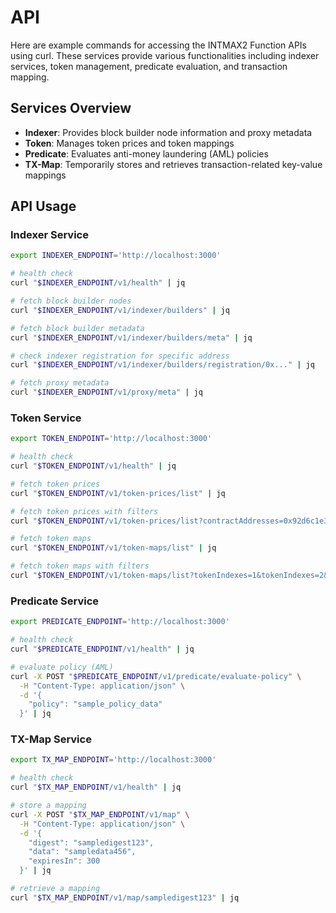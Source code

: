 # API

Here are example commands for accessing the INTMAX2 Function APIs using curl.
These services provide various functionalities including indexer services, token management, predicate evaluation, and transaction mapping.

## Services Overview

- **Indexer**: Provides block builder node information and proxy metadata
- **Token**: Manages token prices and token mappings
- **Predicate**: Evaluates anti-money laundering (AML) policies
- **TX-Map**: Temporarily stores and retrieves transaction-related key-value mappings

## API Usage

### Indexer Service

```sh
export INDEXER_ENDPOINT='http://localhost:3000'

# health check
curl "$INDEXER_ENDPOINT/v1/health" | jq

# fetch block builder nodes
curl "$INDEXER_ENDPOINT/v1/indexer/builders" | jq

# fetch block builder metadata
curl "$INDEXER_ENDPOINT/v1/indexer/builders/meta" | jq

# check indexer registration for specific address
curl "$INDEXER_ENDPOINT/v1/indexer/builders/registration/0x..." | jq

# fetch proxy metadata
curl "$INDEXER_ENDPOINT/v1/proxy/meta" | jq
```

### Token Service

```sh
export TOKEN_ENDPOINT='http://localhost:3000'

# health check
curl "$TOKEN_ENDPOINT/v1/health" | jq

# fetch token prices
curl "$TOKEN_ENDPOINT/v1/token-prices/list" | jq

# fetch token prices with filters
curl "$TOKEN_ENDPOINT/v1/token-prices/list?contractAddresses=0x92d6c1e31e14520e676a687f0a93788b716beff5&contractAddresses=0x6e2a43be0b1d33b726f0ca3b8de60b3482b8b050&perPage=2" | jq

# fetch token maps
curl "$TOKEN_ENDPOINT/v1/token-maps/list" | jq

# fetch token maps with filters
curl "$TOKEN_ENDPOINT/v1/token-maps/list?tokenIndexes=1&tokenIndexes=2&perPage=2" | jq
```

### Predicate Service

```sh
export PREDICATE_ENDPOINT='http://localhost:3000'

# health check
curl "$PREDICATE_ENDPOINT/v1/health" | jq

# evaluate policy (AML)
curl -X POST "$PREDICATE_ENDPOINT/v1/predicate/evaluate-policy" \
  -H "Content-Type: application/json" \
  -d '{
    "policy": "sample_policy_data"
  }' | jq
```

### TX-Map Service

```sh
export TX_MAP_ENDPOINT='http://localhost:3000'

# health check
curl "$TX_MAP_ENDPOINT/v1/health" | jq

# store a mapping
curl -X POST "$TX_MAP_ENDPOINT/v1/map" \
  -H "Content-Type: application/json" \
  -d '{
    "digest": "sampledigest123",
    "data": "sampledata456",
    "expiresIn": 300
  }' | jq

# retrieve a mapping
curl "$TX_MAP_ENDPOINT/v1/map/sampledigest123" | jq
```
